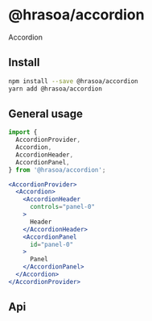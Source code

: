 # @hrasoa/accordion

Accordion

## Install

```bash
npm install --save @hrasoa/accordion
yarn add @hrasoa/accordion
```

## General usage

```jsx
import {
  AccordionProvider,
  Accordion,
  AccordionHeader,
  AccordionPanel,
} from '@hrasoa/accordion';

<AccordionProvider>
  <Accordion>
    <AccordionHeader
      controls="panel-0"
    >
      Header
    </AccordionHeader>
    <AccordionPanel
      id="panel-0"
    >
      Panel
    </AccordionPanel>
  </Accordion>
</AccordionProvider>
```

## Api



